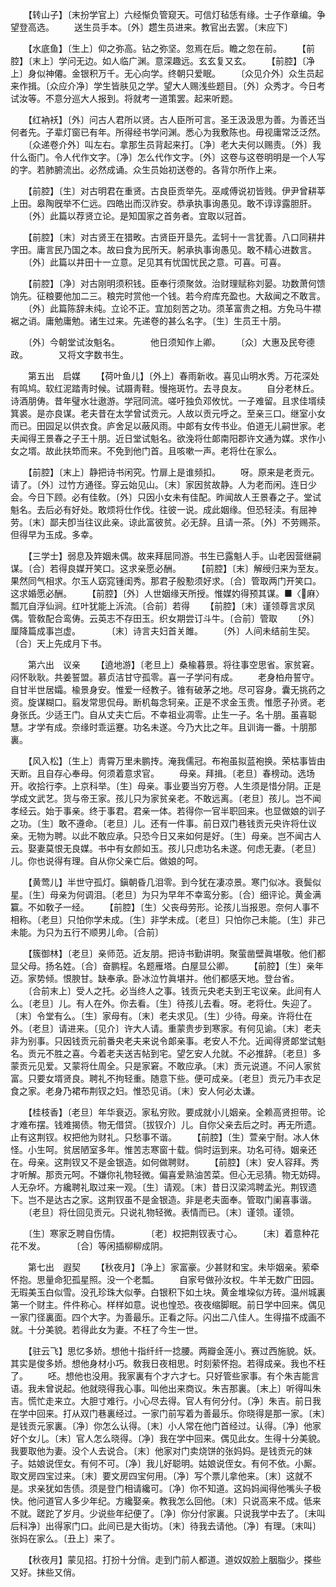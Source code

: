 <!-- { "loadSidebar": true } -->
　　【转山子】〔末扮学官上〕六经惭负管窥天。可信灯毡恁有缘。士子作章编。争望登高选。 
　　送生员手本。〔外〕趱生员进来。教官出去罢。〔末应下〕 

　　【水底鱼】〔生上〕仰之弥高。钻之弥坚。忽焉在后。瞻之忽在前。 
　　【前腔】〔末上〕学问无边。如人临广渊。意深趣远。玄玄复又玄。 
　　【前腔】〔净上〕身似神僊。金银积万千。无心向学。终朝只爱眠。 
　　〔众见介外〕众生员起来作揖。〔众应介净〕学生皆肤见之学。望大人赐浅些题目。〔外〕众秀才。今日考试汝等。不意分巡大人报到。将就考一道策罢。起来听题。 

　　【红衲袄】〔外〕问古人君所以贤。古人臣所可言。圣王汲汲思为善。为善还当何者先。子辈灯窗已有年。所得经书学问渊。悉心为我敷陈也。毋视庸常泛泛然。 
　　〔众递卷介外〕叫左右。拿那生员背起来打。〔净〕老大夫何以赐责。〔外〕我什么衙门。令人代作文字。〔净〕怎么代作文字。〔外〕这卷与这卷明明是一个人写的字。若肺腑流出。必然成诵。众生员始初送卷的。各背尔所作上来。 

　　【前腔】〔生〕对古明君在重贤。古良臣贡举先。巫咸傅说初皆贱。伊尹曾耕莘上田。皋陶旣举不仁远。四皓出而汉祚安。恭承执事询愚见。敢不谆谆露胆肝。 
　　〔外〕此篇以荐贤立论。是知国家之首务者。宜取以冠首。 

　　【前腔】〔末〕对古贤王在猎畋。古贤臣开垦先。孟轲十一言犹善。八口同耕井字田。庸言民乃国之本。故曰食为民所天。躬承执事询愚见。敢不精心进数言。 
　　〔外〕此篇以井田十一立意。足见其有忧国忧民之意。可喜。可喜。 

　　【前腔】〔净〕对古刚明须积钱。臣奉行须聚敛。治财理赋称刘晏。功数萧何馈饷先。征粮要他加二三。粮完时赏他一个钱。若今府库充盈也。大敌闻之不敢言。 
　　〔外〕此篇陈辞未纯。立论不正。宜加刻苦之功。须革富贵之相。方免马牛襟裾之诮。庸勉庸勉。诸生过来。先递卷的甚么名字。〔生〕生员王十朋。 

　　〔外〕今朝堂试汝魁名。　　　　他日须知作上卿。 
　　〔众〕大惠及民夸德政。　　　　又将文字数书生。 

　　第五出　启媒 
　　【荷叶鱼儿】〔外上〕春雨新收。喜见山明水秀。万花深处有鸣鸠。软红泥踏靑时候。试蹑靑鞋。慢拖斑竹。去寻良友。 
　　自分老林丘。诗酒朋俦。昔年璧水壮遨游。学冠同流。嗟吁独负邓攸忧。一子难留。且求佳壻续箕裘。是亦良谋。老夫昔在太学曾试贡元。人故以贡元呼之。至亲三口。继室小女而已。田园足以供衣食。庐舍足以蔽风雨。中郞有女传书业。伯道无儿嗣世家。老夫闻得王景春之子王十朋。近日堂试魁名。欲浼将仕郞南阳郡许文通为媒。求作小女之壻。故此扶笻而来。不免到他门首。且咳嗽一声。老将仕在家么。 

　　【前腔】〔末上〕静把诗书闲究。竹扉上是谁频扣。 
　　呀。原来是老贡元。请了。〔外〕过竹方通径。穿云始见山。〔末〕家因贫故静。人为老而闲。连日少会。今日下顾。必有佳敎。〔外〕只因小女未有佳配。昨闻故人王景春之子。堂试魁名。去后必有好处。敢烦将仕作伐。往彼一说。成此姻缘。但恐轻渎。有屈神劳。〔末〕鄙夫卽当往议此亲。谅此富彼贫。必无辞。且请一茶。〔外〕不劳赐茶。但得早为玉成。多幸。 

　　【三学士】弱息及筓姻未偶。故来拜屈同游。书生已露魁人手。山老因营继嗣谋。〔合〕若得良媒开笑口。这求亲愿必酬。 
　　【前腔】〔末〕解绶归来为至友。果然同气相求。尔玉人窈窕锺闺秀。那君子殷懃须好求。〔合〕管取两门开笑口。这求婚愿必酬。 
　　【前腔】〔外〕人世姻缘天所授。惟媒妁得预其谋。■〈麻〉瓢兀自浮仙涧。红叶犹能上泝流。〔合前〕若得 
　　【前腔】〔末〕谨领尊言求凤偶。管敎配合鸾俦。云英志不存田玉。织女期尝订斗牛。〔合前〕管取 
　　〔外〕厘降篇成事岂虚。　　　　〔末〕诗言夫妇首关雎。 
　　〔外〕人间未结前生契。　　　　〔合〕天上先成月下书。 

　　第六出　议亲 
　　【遶地游】〔老旦上〕桑楡暮景。将往事空思省。家贫窘。闷怀耿耿。共姜誓盟。慕贞洁甘守孤零。喜一子学问有成。 
　　老身柏舟誓守。自甘半世居孀。楡景身安。惟爱一经教子。锥有破茅之地。尽可容身。囊无挑药之资。旋谋糊口。翦发常思侃母。断机每念轲亲。正是不求金玉贵。惟愿子孙贤。老身张氏。少适王门。自从丈夫亡后。不幸祖业凋零。止生一子。名十朋。虽喜聪慧。才学有成。奈缘时乖运蹇。功名未遂。今乃大比之年。且训诲一番。十朋那裏。 

　　【风入松】〔生上〕靑霄万里未鹏抟。淹我儒冠。布袍虽拟蓝袍换。荣枯事皆由天断。且自存心奉母。何须着意求官。 
　　母亲。拜揖。〔老旦〕春榜动。选场开。收拾行李。上京科举。〔生〕母亲。事业要当穷万卷。人生须是惜分阴。正是学成文武艺。货与帝王家。孩儿只为家贫亲老。不敢远离。〔老旦〕孩儿。岂不闻孝经云。始于事亲。终于事君。君亲一体。若得你一官半职回来。也显做娘的训子之功。〔生〕敢不遵命。〔老旦〕儿。还有一件事。前日双门巷钱贡元央许将仕议亲。无物为聘。以此不敢应承。只恐今日又来如何是好。〔生〕母亲。岂不闻古人云。娶妻莫恨无良媒。书中有女颜如玉。孩儿只虑功名未遂。何虑无妻。〔老旦〕儿。你也说得有理。自从你父亲亡后。做娘的呵。 

　　【黄莺儿】半世守孤灯。鎭朝昏几泪零。到今犹在凄凉景。寒门似冰。衰鬓似星。〔生〕母亲为何调泪。〔老旦〕为只为早年不幸鸾分影。〔合〕细评论。黄金满籯。不如敎子一经。 
　　【前腔】〔生〕父丧母劳形。论孩儿当报恩。奈何人事不相称。〔老旦〕只怕你学未成。〔生〕非学未成。〔老旦〕只怕你己未能。〔生〕非己未能。为只为五行不顺男儿命。〔合前〕 

　　【簇御林】〔老旦〕亲师范。近友朋。把诗书勤讲明。聚萤凿壁眞堪敬。他们都显父母。扬名姓。〔合〕奋鹏程。名题雁塔。白屋显公卿。 
　　【前腔】〔生〕亲年迈。家势倾。恨腴甘。缺奉承。卧冰泣竹眞堪并。他们都感天地。登台省。 
　　〔合前末上〕受人之托。必当终人之事。钱贡元央老夫到王宅议亲。此间有人么。〔老旦〕儿。有人在外。你去看。〔生〕待孩儿去看。呀。老将仕。失迎了。〔末〕令堂有么。〔生〕家母有。〔末〕老夫求见。〔生〕少待。母亲。许将仕在外。〔老旦〕请进来。〔见介〕许大人请。重蒙贵步到寒家。有何见谕。〔末〕老夫非为别事。只因钱贡元前番央老夫来说令郞亲事。老安人不允。近闻得贤郞堂试魁名。贡元不胜之喜。今着老夫送吉帖到宅。望乞安人允就。不必推辞。〔老旦〕多蒙贡元见爱。又蒙将仕周全。只是家窘。不敢应承。〔末〕贡元说道。不问人家贫富。只要女壻贤良。聘礼不拘轻重。随意下些。便可成亲。〔老旦〕贡元乃丰衣足食之家。老身乃裙布荆钗之妇。惟恐见诮。〔末〕安人何必太谦。 

　　【桂枝香】〔老旦〕年华衰迈。家私穷败。要成就小儿姻亲。全赖高贤担带。论才难布摆。钱难揭债。物无借贷。〔拔钗介〕儿。自你父亲去后之时。再无所遗。止有这荆钗。权把他为财礼。只愁事不谐。 
　　【前腔】〔生〕萱亲宁耐。冰人休怪。小生呵。贫居陋室多年。惟苦志寒窗十载。倘时运到来。功名可待。姻亲还在。母亲。这荆钗又不是金银造。如何做聘财。 
　　【前腔】〔末〕安人容拜。秀才听解。那贡元呵。不嫌你礼物轻微。偏喜爱熟油苦菜。但心无忌猜。物无妨碍。人无杂坏。方纔聘礼取过来一观。〔生〕请观。〔末〕昔日汉梁鸿聘孟光。荆钗遗下。岂不是达古之家。这荆钗虽不是金银造。非是老夫面奉。管取门阑喜事谐。 
　　〔老旦〕将仕回见贡元。只说礼物轻微。表情而已。〔末〕谨领。谨领。 

　　〔生〕寒家乏聘自伤情。　　　　〔老〕权把荆钗表寸心。 
　　〔末〕着意种花花不发。　　　　〔合〕等闲插柳柳成阴。 

　　第七出　遐契 
　　【秋夜月】〔净上〕家富豪。少甚财和宝。未毕姻亲。萦牵怀抱。思量命犯孤星照。没一个老瓢。 
　　自家号做孙汝权。牛羊无数广田园。无瑕美玉白似雪。没孔珍珠大似拳。白银积下如土块。黄金堆垜似方砖。温州城裏第一个财主。件件称心。样样如意。说也惶恐。夜夜缩脚眠。前日学中回来。偶见一家门径裏面。四个大字。为善最乐。正看之际。闪出二八佳人。生得描不成画不就。十分美貌。若得此女为妻。不枉了今生一世。 

　　【驻云飞】思忆多娇。想他十指纤纤一捻腰。两瓣金莲小。赛过西施貌。妖。其实是俊多娇。想他身材小巧。敎我日夜相思。时刻萦怀抱。若得成亲。我也不枉了。 
　　呸。想他也没用。我家裏有个才六才七。只好管些家事。有个朱吉能言语。我未曾说起。他就晓得我心事。叫他出来商议。朱吉那裏。〔末上〕听得叫朱吉。慌忙走来立。大胆寸难行。小心尽去得。官人有何分付。〔净〕朱吉。前日我在学中回来。打从双门巷裏经过。一家门前写着为善最乐。你晓得是那一家。〔末〕是钱贡元家裏。〔净〕你怎么认得。〔末〕小人常在他门首经过。认得。〔净〕他家好个女儿。〔末〕官人怎么晓得。〔净〕我在学中回来。偶见此女。生得十分美貌。我要取他为妻。没个人去说合。〔末〕他家对门卖烧饼的张妈妈。是钱贡元的妹子。姑娘说侄女。有何不可。〔净〕我儿好聪明。姑娘说侄女。有何不依。小厮。取文房四宝过来。〔末〕要文房四宝何用。〔净〕写个票儿拿他来。〔末〕这就不是。求亲犹如吿债。须是登门相请纔可。〔净〕你不知道。这妈妈闻得他嘴头子极快。他问道官人多少年纪。方纔娶亲。教我怎么回他。〔末〕只说高来不成。低来不就。蹉跎了岁月。少说些年纪便了。〔净〕你分付家裏。只说我学中去了。〔末叫后科净〕出得家门口。此间已是大街坊。〔末〕待我去请他。〔净〕有理。〔末叫〕张妈在家么。〔丑上〕来了。 

　　【秋夜月】蒙见招。打扮十分俏。走到门前人都道。道奴奴脸上胭脂少。搽些又好。抹些又俏。 

